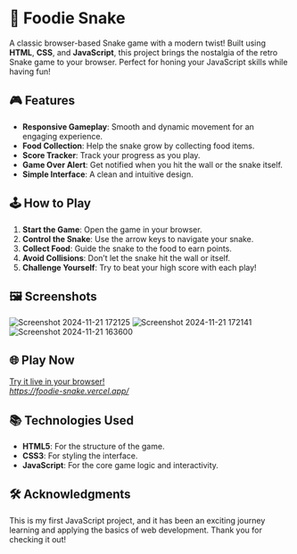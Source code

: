 # 🐍 Foodie Snake

A classic browser-based Snake game with a modern twist! Built using **HTML**, **CSS**, and **JavaScript**, this project brings the nostalgia of the retro Snake game to your browser. Perfect for honing your JavaScript skills while having fun!

## 🎮 Features

- **Responsive Gameplay**: Smooth and dynamic movement for an engaging experience.  
- **Food Collection**: Help the snake grow by collecting food items.  
- **Score Tracker**: Track your progress as you play.  
- **Game Over Alert**: Get notified when you hit the wall or the snake itself.  
- **Simple Interface**: A clean and intuitive design.  

## 🕹️ How to Play

1. **Start the Game**: Open the game in your browser.  
2. **Control the Snake**: Use the arrow keys to navigate your snake.  
3. **Collect Food**: Guide the snake to the food to earn points.  
4. **Avoid Collisions**: Don’t let the snake hit the wall or itself.  
5. **Challenge Yourself**: Try to beat your high score with each play!  

## 🖼️ Screenshots

![Screenshot 2024-11-21 172125](https://github.com/user-attachments/assets/85c0bbda-4725-49b8-a98f-1aabc0205b4c)
![Screenshot 2024-11-21 172141](https://github.com/user-attachments/assets/c66a5ca2-21e1-4722-b577-7b87c8e3b7ba)
![Screenshot 2024-11-21 163600](https://github.com/user-attachments/assets/d703f627-e95a-42ce-8b7a-be88d9347c85)



## 🌐 Play Now

[Try it live in your browser!](#)  
*https://foodie-snake.vercel.app/*

## 📚 Technologies Used

- **HTML5**: For the structure of the game.  
- **CSS3**: For styling the interface.  
- **JavaScript**: For the core game logic and interactivity.  

## 🛠️ Acknowledgments

This is my first JavaScript project, and it has been an exciting journey learning and applying the basics of web development. Thank you for checking it out!
